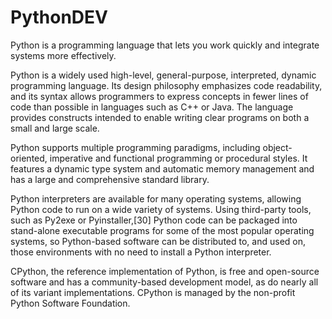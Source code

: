 # PythonDEV

Python is a programming language that lets you work quickly and integrate systems more effectively.

Python is a widely used high-level, general-purpose, interpreted, dynamic programming language. Its design philosophy emphasizes code readability, and its syntax allows programmers to express concepts in fewer lines of code than possible in languages such as C++ or Java. The language provides constructs intended to enable writing clear programs on both a small and large scale.

Python supports multiple programming paradigms, including object-oriented, imperative and functional programming or procedural styles. It features a dynamic type system and automatic memory management and has a large and comprehensive standard library.

Python interpreters are available for many operating systems, allowing Python code to run on a wide variety of systems. Using third-party tools, such as Py2exe or Pyinstaller,[30] Python code can be packaged into stand-alone executable programs for some of the most popular operating systems, so Python-based software can be distributed to, and used on, those environments with no need to install a Python interpreter.

CPython, the reference implementation of Python, is free and open-source software and has a community-based development model, as do nearly all of its variant implementations. CPython is managed by the non-profit Python Software Foundation.
